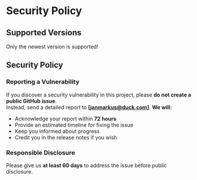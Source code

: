 # Security Policy

## Supported Versions
Only the newest version is supported!

## Security Policy

### Reporting a Vulnerability
If you discover a security vulnerability in this project, please **do not create a public GitHub issue**.  
Instead, send a detailed report to **[janmarkus@duck.com]**.
**We will:**
- Acknowledge your report within **72 hours**
- Provide an estimated timeline for fixing the issue
- Keep you informed about progress
- Credit you in the release notes if you wish

### Responsible Disclosure
Please give us **at least 60 days** to address the issue before public disclosure.
